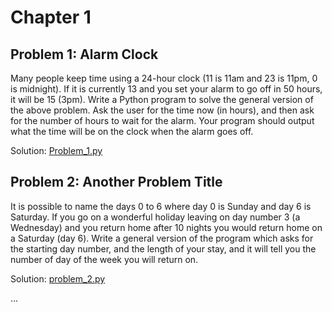 # Chapter 1

## Problem 1: Alarm Clock

Many people keep time using a 24-hour clock (11 is 11am and 23 is 11pm, 0 is midnight). 
If it is currently 13 and you set your alarm to go off in 50 hours, it will be 15 (3pm). 
Write a Python program to solve the general version of the above problem. 
Ask the user for the time now (in hours), and then ask for the number of hours to wait for the alarm. 
Your program should output what the time will be on the clock when the alarm goes off.

Solution: [Problem_1.py](Problem_1.py)

## Problem 2: Another Problem Title

It is possible to name the days 0 to 6 where day 0 is Sunday and day 6 is Saturday. If you go on a wonderful holiday leaving on day number 3 (a Wednesday) and you return home after 10 nights you would return home on a Saturday (day 6). Write a general version of the program which asks for the starting day number, and the length of your stay, and it will tell you the number of day of the week you will return on.

Solution: [problem_2.py](problem_2.py)

...
